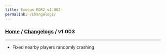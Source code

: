 ```yaml
---
title: Exodus RDR2 v1.003
permalink: /Changelogs/
---
```

### [Home](../../index.md) / [Changelogs](../Changelogs.md) / v1.003
---
- Fixed nearby players randomly crashing
